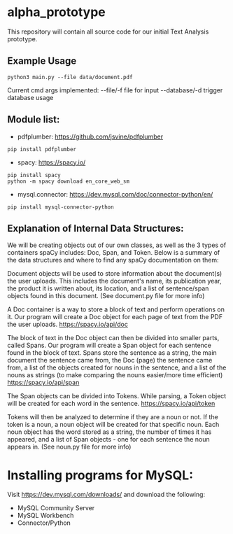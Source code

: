 # alpha_prototype

This repository will contain all source code for our initial Text Analysis prototype.

## Example Usage
```
python3 main.py --file data/document.pdf
```
Current cmd args implemented: 
--file/-f   file for input
--database/-d trigger database usage

## Module list:
* pdfplumber:
https://github.com/jsvine/pdfplumber
```
pip install pdfplumber
```
* spacy: https://spacy.io/
```
pip install spacy 
python -m spacy download en_core_web_sm
```
* mysql.connector:
https://dev.mysql.com/doc/connector-python/en/
```
pip install mysql-connector-python
```

## Explanation of Internal Data Structures:
We will be creating objects out of our own classes, as well as the 3 types of containers spaCy includes: Doc, Span, 
and Token. Below is a summary of the data structures and where to find any spaCy documentation on them:

Document objects will be used to store information about the document(s) the user uploads. This includes the document's
name, its publication year, the product it is written about, its location, and a list of sentence/span objects found
in this document. 
(See document.py file for more info)

A Doc container is a way to store a block of text and perform operations on it. Our program will create a Doc
object for each page of text from the PDF the user uploads. 
https://spacy.io/api/doc

The block of text in the Doc object can then be divided into smaller parts, called Spans. Our program will create a 
Span object for each sentence found in the block of text. Spans store the sentence as a string, the main document the
sentence came from, the Doc (page) the sentence came from, a list of the objects created for nouns in the sentence, and
a list of the nouns as strings (to make comparing the nouns easier/more time efficient)
https://spacy.io/api/span

The Span objects can be divided into Tokens. While parsing, a Token object will be created for each word in the
sentence. 
https://spacy.io/api/token

Tokens will then be analyzed to determine if they are a noun or not. If the token is a noun, a noun object will
be created for that specific noun. Each noun object has the word stored as a string, the number of times it has 
appeared, and a list of Span objects - one for each sentence the noun appears in.
(See noun.py file for more info)

# Installing programs for MySQL:
Visit https://dev.mysql.com/downloads/ and download the following:
* MySQL Community Server
* MySQL Workbench
* Connector/Python